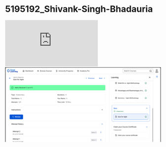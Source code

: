 # 5195192_Shivank-Singh-Bhadauria
![image alt](https://github.com/Shivank6298/5195192_Shivank-Singh-Bhadauria/blob/87d0b7c459e8e2c29750ad3a313034e9f0f2ed88/Git_Training_simplelearn.pdf)
![image glt](https://github.com/Shivank6298/5195192_Shivank-Singh-Bhadauria/blob/a261fe036dc3ff3a0136aff17c5727a67bb7e7bc/SDLC/Great_learning_quiz.png)
